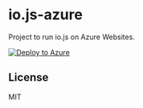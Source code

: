 # io.js-azure

Project to run io.js on Azure Websites.

[![Deploy to Azure](http://azuredeploy.net/deploybutton.png)](https://azuredeploy.net/)

## License

MIT